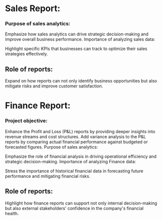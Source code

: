 # Sales Report:
### Purpose of sales analytics:

Emphasize how sales analytics can drive strategic decision-making and improve overall business performance.
Importance of analyzing sales data:

Highlight specific KPIs that businesses can track to optimize their sales strategies effectively.
## Role of reports:
Expand on how reports can not only identify business opportunities but also mitigate risks and improve customer satisfaction.

# Finance Report:
### Project objective:

Enhance the Profit and Loss (P&L) reports by providing deeper insights into revenue streams and cost structures.
Add variance analysis to the P&L reports by comparing actual financial performance against budgeted or forecasted figures.
Purpose of sales analytics:

Emphasize the role of financial analysis in driving operational efficiency and strategic decision-making.
Importance of analyzing Finance data:

Stress the importance of historical financial data in forecasting future performance and mitigating financial risks.
## Role of reports:

Highlight how finance reports can support not only internal decision-making but also external stakeholders' confidence in the company's financial health.
